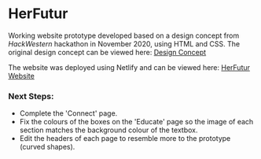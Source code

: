 # HerFutur
Working website prototype developed based on a design concept from _HackWestern_ hackathon in November 2020, using HTML and CSS. 
The original design concept can be viewed here: [Design Concept](./DesignPrototype.pdf)

The website was deployed using Netlify and can be viewed here: [HerFutur Website](https://herfutur.netlify.app/)

### Next Steps:
- Complete the 'Connect' page.
- Fix the colours of the boxes on the 'Educate' page so the image of each section matches the background colour of the textbox.
- Edit the headers of each page to resemble more to the prototype (curved shapes).
